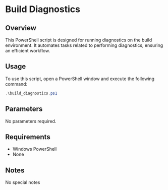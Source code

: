 
# Build Diagnostics

## Overview
This PowerShell script is designed for running diagnostics on the build environment. It automates tasks related to performing diagnostics, ensuring an efficient workflow.

## Usage
To use this script, open a PowerShell window and execute the following command:

```powershell
.\build_diagnostics.ps1
```

## Parameters
No parameters required.

## Requirements
- Windows PowerShell
- None

## Notes
No special notes


